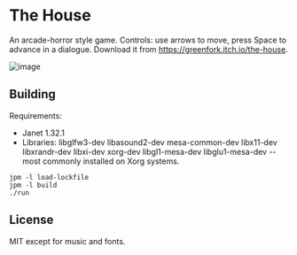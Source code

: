 # The House

An arcade-horror style game. Controls: use arrows to move, press Space to advance in a dialogue. Download it from https://greenfork.itch.io/the-house.

![image](https://github.com/greenfork/thehouse/assets/20167110/359783fc-d248-489e-92f4-a472e4e60d1d)

## Building

Requirements:
- Janet 1.32.1
- Libraries: libglfw3-dev libasound2-dev mesa-common-dev libx11-dev libxrandr-dev libxi-dev xorg-dev libgl1-mesa-dev libglu1-mesa-dev -- most commonly installed on Xorg systems.

```shell
jpm -l load-lockfile
jpm -l build
./run
```

## License

MIT except for music and fonts.
